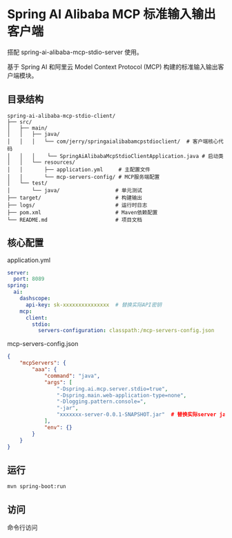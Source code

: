 # Spring AI Alibaba MCP 标准输入输出客户端
搭配 spring-ai-alibaba-mcp-stdio-server 使用。

基于 Spring AI 和阿里云 Model Context Protocol (MCP) 构建的标准输入输出客户端模块。

## 目录结构
```text
spring-ai-alibaba-mcp-stdio-client/
├── src/
│   ├── main/
│   │   ├── java/
│   │   │   └── com/jerry/springaialibabamcpstdioclient/  # 客户端核心代码
│   │   │    └── SpringAiAlibabaMcpStdioClientApplication.java # 启动类
│   │   └── resources/
│   │       ├── application.yml     # 主配置文件
│   │       └── mcp-servers-config/ # MCP服务端配置
│   └── test/
│       └── java/                  # 单元测试
├── target/                        # 构建输出
├── logs/                          # 运行时日志
├── pom.xml                        # Maven依赖配置
└── README.md                      # 项目文档
```
## 核心配置
application.yml
```yml
server:
  port: 8089
spring:
  ai:
    dashscope:
      api-key: sk-xxxxxxxxxxxxxxx  # 替换实际API密钥
    mcp:
      client:
        stdio:
          servers-configuration: classpath:/mcp-servers-config.json
```
mcp-servers-config.json
```json
{
    "mcpServers": {
        "aaa": {
            "command": "java",
            "args": [
                "-Dspring.ai.mcp.server.stdio=true",
                "-Dspring.main.web-application-type=none",
                "-Dlogging.pattern.console=",
                "-jar",
                "xxxxxxx-server-0.0.1-SNAPSHOT.jar"  # 替换实际server jar包路径
            ],
            "env": {}
        }
    }
}
```

## 运行
```shell
mvn spring-boot:run
```
## 访问
命令行访问

